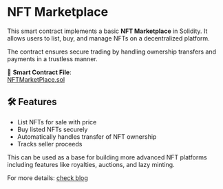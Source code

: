 #  NFT Marketplace

This smart contract implements a basic **NFT Marketplace** in Solidity. It allows users to list, buy, and manage NFTs on a decentralized platform.

The contract ensures secure trading by handling ownership transfers and payments in a trustless manner.

📄 **Smart Contract File**:  
[NFTMarketPlace.sol](https://github.com/0xC1ph3r-08/Solidity/blob/main/contracts/NFTMarketPlace.sol)

## 🛠️ Features

- List NFTs for sale with price
- Buy listed NFTs securely
- Automatically handles transfer of NFT ownership
- Tracks seller proceeds

This can be used as a base for building more advanced NFT platforms including features like royalties, auctions, and lazy minting.

For more details: [check blog](/blog/NFTMarketPlace)
